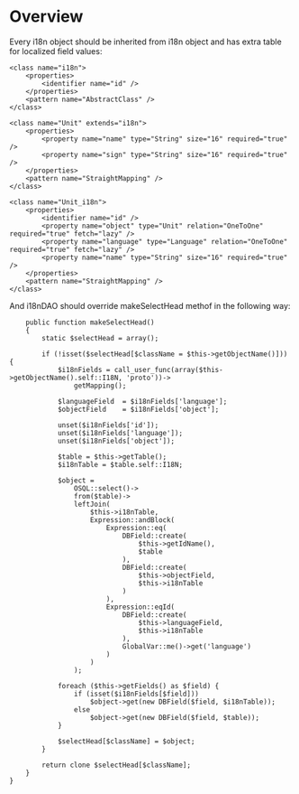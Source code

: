 Overview
=====

Every i18n object should be inherited from i18n object and has extra table for localized field values:

	<class name="i18n">
		<properties>
			<identifier name="id" />
		</properties>
		<pattern name="AbstractClass" />
	</class>
	
	<class name="Unit" extends="i18n">
		<properties>
			<property name="name" type="String" size="16" required="true" />
			<property name="sign" type="String" size="16" required="true" />
		</properties>
		<pattern name="StraightMapping" />
	</class>

	<class name="Unit_i18n">
		<properties>
			<identifier name="id" />
			<property name="object" type="Unit" relation="OneToOne" required="true" fetch="lazy" />
			<property name="language" type="Language" relation="OneToOne" required="true" fetch="lazy" />
			<property name="name" type="String" size="16" required="true" />
		</properties>
		<pattern name="StraightMapping" />
	</class>

And i18nDAO should override makeSelectHead methof in the following way:

		public function makeSelectHead()
		{
			static $selectHead = array();
			
			if (!isset($selectHead[$className = $this->getObjectName()])) {
				$i18nFields = call_user_func(array($this->getObjectName().self::I18N, 'proto'))->
					getMapping();
				
				$languageField	= $i18nFields['language'];
				$objectField	= $i18nFields['object'];
				
				unset($i18nFields['id']);
				unset($i18nFields['language']);
				unset($i18nFields['object']);
				
				$table = $this->getTable();
				$i18nTable = $table.self::I18N;
				
				$object =
					OSQL::select()->
					from($table)->
					leftJoin(
						$this->i18nTable,
						Expression::andBlock(
							Expression::eq(
								DBField::create(
									$this->getIdName(),
									$table
								),
								DBField::create(
									$this->objectField,
									$this->i18nTable
								)
							),
							Expression::eqId(
								DBField::create(
									$this->languageField,
									$this->i18nTable
								),
								GlobalVar::me()->get('language')
							)
						)
					);
				
				foreach ($this->getFields() as $field) {
					if (isset($i18nFields[$field]))
						$object->get(new DBField($field, $i18nTable));
					else
						$object->get(new DBField($field, $table));
				}
				
				$selectHead[$className] = $object;
			}
			
			return clone $selectHead[$className];
		}
	}
